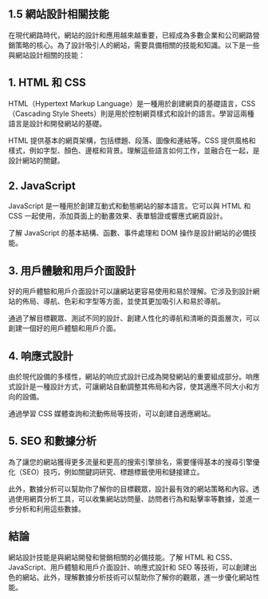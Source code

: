## 1.5 網站設計相關技能

在現代網路時代，網站的設計和應用越來越重要，已經成為多數企業和公司網路營銷策略的核心。為了設計吸引人的網站，需要具備相關的技能和知識。以下是一些與網站設計相關的技能：

## 1. HTML 和 CSS

HTML（Hypertext Markup Language）是一種用於創建網頁的基礎語言，CSS（Cascading Style Sheets）則是用於控制網頁樣式和設計的語言。學習這兩種語言是設計和開發網站的基礎。

HTML 提供基本的網頁架構，包括標題、段落、圖像和連結等。CSS 提供風格和樣式，例如字型、顏色、邊框和背景。理解這些語言如何工作，並融合在一起，是設計網站的關鍵。

## 2. JavaScript

JavaScript 是一種用於創建互動式和動態網站的腳本語言。它可以與 HTML 和 CSS 一起使用，添加頁面上的動畫效果、表單驗證或響應式網頁設計。

了解 JavaScript 的基本結構、函數、事件處理和 DOM 操作是設計網站的必備技能。

## 3. 用戶體驗和用戶介面設計

好的用戶體驗和用戶介面設計可以讓網站更容易使用和易於理解。它涉及到設計網站的佈局、導航、色彩和字型等方面，並使其更加吸引人和易於導航。

通過了解目標觀眾、測試不同的設計、創建人性化的導航和清晰的頁面層次，可以創建一個好的用戶體驗和用戶介面。

## 4. 响應式設計

由於現代設備的多樣性，網站的响应式設計已成為開發網站的重要組成部分。响應式設計是一種設計方式，可讓網站自動調整其佈局和內容，使其適應不同大小和方向的設備。

通過學習 CSS 媒體查詢和流動佈局等技術，可以創建自適應網站。

## 5. SEO 和數據分析

為了讓您的網站獲得更多流量和更高的搜索引擎排名，需要懂得基本的搜尋引擎優化（SEO）技巧，例如關鍵詞研究、標題標籤使用和鏈接建立。

此外，數據分析可以幫助你了解你的目標觀眾，設計最有效的網站策略和內容。透過使用網頁分析工具，可以收集網站訪問量、訪問者行為和點擊率等數據，並進一步分析和利用這些數據。

## 結論

網站設計技能是與網站開發和營銷相關的必備技能。了解 HTML 和 CSS、JavaScript、用戶體驗和用戶介面設計、响應式設計和 SEO 等技術，可以創建出色的網站。此外，理解數據分析技術可以幫助你了解你的觀眾，進一步優化網站性能。